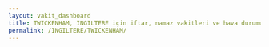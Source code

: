 ```yaml
---
layout: vakit_dashboard
title: TWICKENHAM, INGILTERE için iftar, namaz vakitleri ve hava durumu - ilçe/eyalet seç
permalink: /INGILTERE/TWICKENHAM/
---
```


<script type="text/javascript">
  var GLOBAL_COUNTRY = 'INGILTERE';
  var GLOBAL_CITY = 'TWICKENHAM';
  var GLOBAL_STATE = '';
  var lat = 72;
  var lon = 21;
</script>
